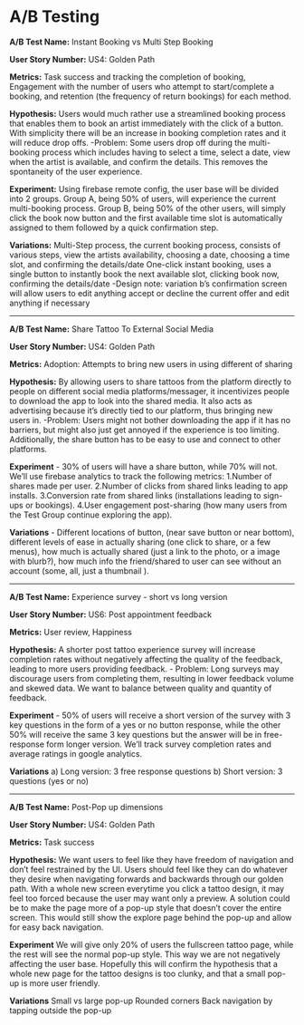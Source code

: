 # A/B Testing

**A/B Test Name:** Instant Booking vs Multi Step Booking

**User Story Number:** US4: Golden Path

**Metrics:** Task success and tracking the completion of booking, Engagement with the number of users who attempt to start/complete a booking, and retention (the frequency of return bookings) for each method.

**Hypothesis:** Users would much rather use a streamlined booking process that enables them to book an artist immediately with the click of a button. With simplicity there will be an increase in booking completion rates and it will reduce drop offs.
	-Problem: Some users drop off during the multi-booking process which includes having 
to select a time, select a date, view when the artist is available, and confirm the details. This removes the spontaneity of the user experience.

**Experiment:** Using firebase remote config, the user base will be divided into 2 groups. Group A, being 50% of users, will experience the current multi-booking process. Group B, being 50% of the other users, will simply click the book now button and the first available time slot is automatically assigned to them followed by a quick confirmation step. 

**Variations:**
Multi-Step process, the current booking process, consists of various steps, view the artists availability, choosing a date, choosing a time slot, and confirming the details/date
One-click instant booking, uses a single button to instantly book the next available slot, clicking book now, confirming the details/date
	-Design note: variation b’s confirmation screen will allow users to edit anything accept or 
decline the current offer and edit anything if necessary

--------------------------------------------------------------------------------

**A/B Test Name:** Share Tattoo To External Social Media

**User Story Number:** US4: Golden Path

**Metrics:** Adoption: Attempts to bring new users in using different of sharing 

**Hypothesis:**  By allowing users to share tattoos from the platform directly to people on different social media platforms/messager, it incentivizes people to download the app to look into the shared media. It also acts as advertising because it’s directly tied to our platform, thus bringing new users in.
	-Problem: Users might not bother downloading the app if it has no barriers, but might also just get annoyed if the experience is too limiting. Additionally, the share 	button has to be easy to use and connect to other platforms.

**Experiment** - 30% of users will have a share button, while 70% will not. We’ll use firebase analytics to track the following metrics:
1.Number of shares made per user.
2.Number of clicks from shared links leading to app installs.
3.Conversion rate from shared links (installations leading to sign-ups or bookings).	4.User engagement post-sharing (how many users from the Test Group continue exploring the app).

**Variations** - Different locations of button, (near save button or near bottom), different levels of ease in actually sharing (one click to share, or a few menus), how much is actually shared (just a link to the photo, or a image with blurb?), how much info the friend/shared to user can see without an account (some, all, just a thumbnail ).


--------------------------------------------------------------------------------

**A/B Test Name:** Experience survey - short vs long version

**User Story Number:** US6: Post appointment feedback

**Metrics:** User review, Happiness

**Hypothesis:** A shorter post tattoo experience survey will increase completion rates without negatively affecting the quality of the feedback, leading to more users providing feedback.
	- Problem: Long surveys may discourage users from completing them, resulting in lower feedback volume and skewed data. We 		want to balance between quality and quantity of feedback.

**Experiment** - 50% of users will receive a short version of the survey with 3 key questions in the form of a yes or no button response, while the other 50% will receive the same 3 key questions but the answer will be in free-response form longer version. We’ll track survey completion rates and average ratings in google analytics.

**Variations** 
a) Long version: 3 free response questions
b) Short version: 3 questions (yes or no)

--------------------------------------------------------------------------------

**A/B Test Name:** Post-Pop up dimensions

**User Story Number:**  US4: Golden Path

**Metrics:** Task success 

**Hypothesis:** We want users to feel like they have freedom of navigation and don’t feel restrained by the UI. Users should feel like they can do whatever they desire when navigating forwards and backwards through our golden path. With a whole new screen everytime you click a tattoo design, it may feel too forced because the user may want only a preview. A solution could be to make the page more of a pop-up style that doesn’t cover the entire screen. This would still show the explore page behind the pop-up and allow for easy back navigation. 

**Experiment**  We will give only 20% of users the fullscreen tattoo page, while the rest will see the normal pop-up style. This way we are not negatively affecting the user base. Hopefully this will confirm the hypothesis that a whole new page for the tattoo designs is too clunky, and that a small pop-up is more user friendly. 


**Variations** 
Small vs large pop-up
Rounded corners
Back navigation by tapping outside the pop-up


